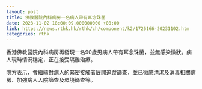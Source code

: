 ```yaml
---
layout: post
title: 佛教醫院內科病房一名病人帶有耳念珠菌
date: 2023-11-02 18:00:09.000000000 +08:00
link: https://news.rthk.hk/rthk/ch/component/k2/1726166-20231102.htm
categories: rthk
---
```


香港佛教醫院內科病房再發現一名90歲男病人帶有耳念珠菌，並無感染徵狀。病人現時情況穩定，正在接受隔離治療。

院方表示，會繼續對病人的緊密接觸者展開追蹤篩查，並已徹底清潔及消毒相關病房、加強病人入院篩查及環境篩查等。
